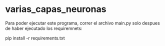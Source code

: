 # varias_capas_neuronas

Para poder ejecutar este programa, correr el archivo main.py solo despues de haber ejecutado los requiremnets:

pip install -r requirements.txt